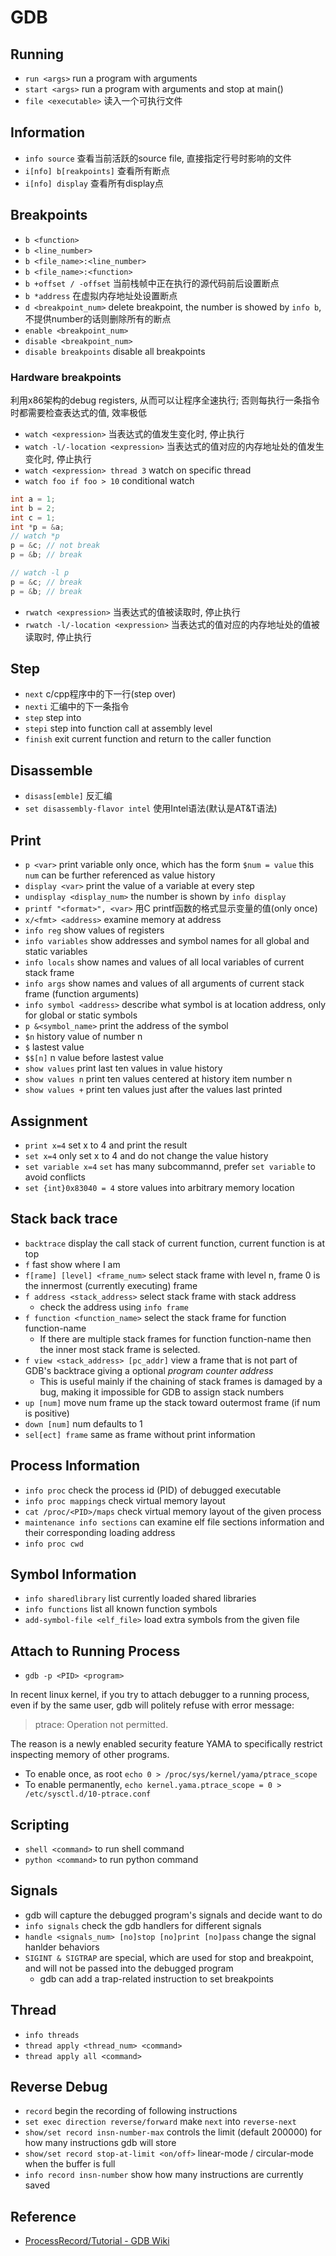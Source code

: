 # GDB

## Running
* `run <args>` run a program with arguments
* `start <args>` run a program with arguments and stop at main()
* `file <executable>` 读入一个可执行文件

## Information
* `info source` 查看当前活跃的source file, 直接指定行号时影响的文件
* `i[nfo] b[reakpoints]` 查看所有断点
* `i[nfo] display` 查看所有display点

## Breakpoints
* `b <function>`
* `b <line_number>`
* `b <file_name>:<line_number>`
* `b <file_name>:<function>`
* `b +offset / -offset` 当前栈帧中正在执行的源代码前后设置断点
* `b *address` 在虚拟内存地址处设置断点
* `d <breakpoint_num>` delete breakpoint, the number is showed by `info b`, 不提供number的话则删除所有的断点
* `enable <breakpoint_num>`
* `disable <breakpoint_num>`
* `disable breakpoints` disable all breakpoints

### Hardware breakpoints
利用x86架构的debug registers, 从而可以让程序全速执行; 否则每执行一条指令时都需要检查表达式的值, 效率极低
* `watch <expression>` 当表达式的值发生变化时, 停止执行
* `watch -l/-location <expression>` 当表达式的值对应的内存地址处的值发生变化时, 停止执行
* `watch <expression> thread 3` watch on specific thread
* `watch foo if foo > 10` conditional watch

```cpp
int a = 1;
int b = 2;
int c = 1;
int *p = &a;
// watch *p
p = &c; // not break
p = &b; // break

// watch -l p
p = &c; // break
p = &b; // break
```

* `rwatch <expression>` 当表达式的值被读取时, 停止执行
* `rwatch -l/-location <expression>` 当表达式的值对应的内存地址处的值被读取时, 停止执行

## Step
* `next` c/cpp程序中的下一行(step over)
* `nexti` 汇编中的下一条指令
* `step` step into
* `stepi` step into function call at assembly level
* `finish` exit current function and return to the caller function

## Disassemble
* `disass[emble]` 反汇编
* `set disassembly-flavor intel` 使用Intel语法(默认是AT&T语法)

## Print
* `p <var>` print variable only once, which has the form `$num = value` this `num` can be further referenced as value history
* `display <var>` print the value of a variable at every step
* `undisplay <display_num>` the number is shown by `info display`
* `printf "<format>", <var>` 用C printf函数的格式显示变量的值(only once)
* `x/<fmt> <address>` examine memory at address
* `info reg` show values of registers
* `info variables` show addresses and symbol names for all global and static variables
* `info locals` show names and values of all local variables of current stack frame
* `info args` show names and values of all arguments of current stack frame (function arguments)
* `info symbol <address>` describe what symbol is at location address, only for global or static symbols
* `p &<symbol_name>` print the address of the symbol
* `$n` history value of number n
* `$` lastest value
* `$$[n]` n value before lastest value
* `show values` print last ten values in value history
* `show values n` print ten values centered at history item number n
* `show values +` print ten values just after the values last printed

## Assignment
* `print x=4` set x to 4 and print the result
* `set x=4` only set x to 4 and do not change the value history
* `set variable x=4` `set` has many subcommannd, prefer `set variable` to avoid conflicts
* `set {int}0x83040 = 4` store values into arbitrary memory location

## Stack back trace
* `backtrace` display the call stack of current function, current function is at top
* `f` fast show where I am
* `f[rame] [level] <frame_num>` select stack frame with level n, frame 0 is the innermost (currently executing) frame
* `f address <stack_address>` select stack frame with stack address
    - check the address using `info frame`
* `f function <function_name>` select the stack frame for function function-name
    - If there are multiple stack frames for function function-name then the inner most stack frame is selected.
* `f view <stack_address> [pc_addr]` view a frame that is not part of GDB's backtrace giving a optional _program counter address_
    - This is useful mainly if the chaining of stack frames is damaged by a bug, making it impossible for GDB to assign stack numbers
* `up [num]` move num frame up the stack toward outermost frame (if num is positive)
* `down [num]` num defaults to 1
* `sel[ect] frame` same as frame without print information

## Process Information
* `info proc` check the process id (PID) of debugged executable
* `info proc mappings` check virtual memory layout
* `cat /proc/<PID>/maps` check virtual memory layout of the given process
* `maintenance info sections` can examine elf file sections information and their corresponding loading address
* `info proc cwd`

## Symbol Information
* `info sharedlibrary` list currently loaded shared libraries
* `info functions` list all known function symbols
* `add-symbol-file <elf_file>` load extra symbols from the given file

## Attach to Running Process
* `gdb -p <PID> <program>`

In recent linux kernel, if you try to attach debugger to a running process, even if by the same user,
gdb will politely refuse with error message:
> ptrace: Operation not permitted.

The reason is a newly enabled security feature YAMA to specifically restrict inspecting memory of other programs.

* To enable once, as root `echo 0 > /proc/sys/kernel/yama/ptrace_scope`
* To enable permanently, `echo kernel.yama.ptrace_scope = 0 > /etc/sysctl.d/10-ptrace.conf`

## Scripting
* `shell <command>` to run shell command
* `python <command>` to run python command

## Signals
* gdb will capture the debugged program's signals and decide want to do
* `info signals` check the gdb handlers for different signals
* `handle <signals_num> [no]stop [no]print [no]pass` change the signal hanlder behaviors
* `SIGINT & SIGTRAP` are special, which are used for stop and breakpoint, and will not be passed into the debugged program
    - gdb can add a trap-related instruction to set breakpoints

## Thread
* `info threads`
* `thread apply <thread_num> <command>`
* `thread apply all <command>`

## Reverse Debug
* `record` begin the recording of following instructions
* `set exec direction reverse/forward` make `next` into `reverse-next`
* `show/set record insn-number-max` controls the limit (default 200000) for how many instructions gdb will store
* `show/set record stop-at-limit <on/off>` linear-mode / circular-mode when the buffer is full
* `info record insn-number` show how many instructions are currently saved

## Reference
* [ProcessRecord/Tutorial - GDB Wiki](https://sourceware.org/gdb/wiki/ProcessRecord/Tutorial)

